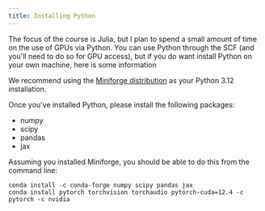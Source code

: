 ```yaml
---
title: Installing Python
---
```


The focus of the course is Julia, but I plan to spend a small amount of time on the use of GPUs via Python. You can use Python through the SCF (and you'll need to do so for GPU access), but if you do want install Python on your own machine, here is some information

We recommend using the [Miniforge distribution](https://github.com/conda-forge/miniforge) as your Python 3.12 installation.

Once you've installed Python, please install the following packages: 

- numpy
- scipy
- pandas
- jax


Assuming you installed Miniforge, you should be able to do this from the command line:

```
conda install -c conda-forge numpy scipy pandas jax
conda install pytorch torchvision torchaudio pytorch-cuda=12.4 -c pytorch -c nvidia
```
